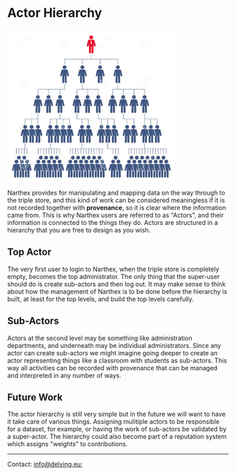 # Actor Hierarchy

![Hierarchy](images/actor-hierarchy.jpg)

Narthex provides for manipulating and mapping data on the way through to the triple store, and this kind of work can be considered meaningless if it is not recorded together with **provenance**, so it is clear where the information came from.  This is why Narthex users are referred to as "Actors", and their information is connected to the things they do. Actors are structured in a hierarchy that you are free to design as you wish.

## Top Actor

The very first user to login to Narthex, when the triple store is completely empty, becomes the top administrator.  The only thing that the super-user should do is create sub-actors and then log out.  It may make sense to think about how the management of Narthex is to be done before the hierarchy is built, at least for the top levels, and build the top levels carefully.

## Sub-Actors

Actors at the second level may be something like administration departments, and underneath may be individual administrators.  Since any actor can create sub-actors we might imagine going deeper to create an actor representing things like a classroom with students as sub-actors.  This way all activities can be recorded with provenance that can be managed and interpreted in any number of ways.

## Future Work

The actor hierarchy is still very simple but in the future we will want to have it take care of various things. Assigning mulitiple actors to be responsible for a dataset, for example, or having the work of sub-actors be validated by a super-actor.  The hierarchy could also become part of a reputation system which assigns "weights" to contributions.

---

Contact: info@delving.eu;